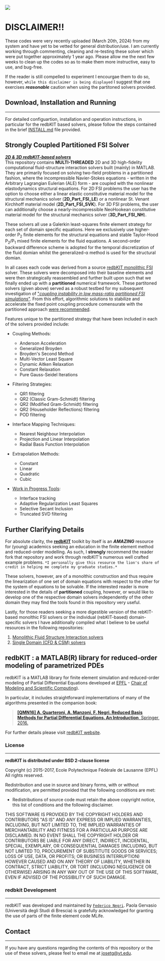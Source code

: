 ![](https://github.com/JTGonzo/Multi-Threaded_Partitioned_FSI/readme_support/mok_white.gif)
# DISCLAIMER!!
These codes were very recently uploaded (March 20th, 2024) from my system and have yet to be vetted for general distribution/use. I am currently working through commenting, cleaning and re-testing these solver which were put together approximately 1 year ago. Please allow me the next few weeks to clean up the codes so as to make them more instructive, easy to use, and bug-free. 

If the reader is still compelled to experiment I encourgae them to do so, however, `while this disclaimer is being displayed` I suggest that one exercises ***reasonable*** caution when using the partitoned solvers provided.

## Download, Installation and Running
-------

For detailed configuartion, installation and operation instructions, in particular for the redbKIT based solvers, please follow the steps contained in the brief [INSTALL.md](INSTALL.md) file provided.

## Strongly Coupled Partitioned FSI Solver
<ins>***2D & 3D redbKIT-based solvers***</ins><br>
This repository contains **MULTI-THREADED** 2D and 3D high-fidelity computational fluid-structure interaction solvers built (mainly) in MATLAB. They are primarily focused on solving two-field problems in a partitioned fashion, where the incompressible Navier-Stokes equations - written in the Arbitrary Lagrangian Eulerian (ALE) form - are coupled with the nonlinear elastodynamics structural equations. For 2D FSI problems the user has the option to choose either a linear elastic constitutive material model for the structural mechanics solver (**2D_Part_FSI_LE**) or a nonlinear St. Venant Kirchhoff material model (**2D_Part_FSI_SVK**). For 3D FSI problems, the user can additionally choose a nearly-incompressible NeoHookean constitutive material model for the structural mechanics solver (**3D_Part_FSI_NH**). 

These solvers all use a Galerkin least-squares finite element strategy for each set of domain specific equations. Here we exclusively use higher-order P<sub>2</sub> finite elements for the structural equations and stable Taylor-Hood P<sub>2</sub>/P<sub>1</sub> mixed finite elements for the fluid equations. A second-order backward difference scheme is adopted for the temporal discretization of the fluid domian whilst the generalized-&alpha; method is used for the structural domian. 

In all cases each code was derived from a source [redbKIT monolithic FSI](https://github.com/JTGonzo/Monolithic_FSI) solver. These solvers were decomposed into their baseline elements and were then strategically reassembled and further built upon such that we finally ended up with a **partitioned** numerical framework. These partitoned solvers (given above) served as a robust testbed for my subsequent investigation of ["*coupling  instability in low mass-ratio partitioned FSI simulations*"](https://jtgonzo.github.io/). From this effort, algorithmic solutions to stabilize and accelerate the fixed point coupling procedure comensurate with the partitioned approach [were recommended](https://github.com/JTGonzo/Multi-Threaded_Partitioned_FSI).  

Features unique to the partitioned strategy that have been included in each of the solvers provided include:<br>
* Coupling Methods:
  - Anderson Acceleration
  - Generalized Broyden
  - Broyden's Second Method
  - Multi-Vector Least Square 
  - Dynamic Aitken Relaxation 
  - Constant Relaxation 
  - Pure Gauss-Seidel Iterations

* Filtering Strategies:
  - QR1 filtering
  - QR2 (Classic Gram-Schmidt) filtering
  - QR2 (Modified Gram-Schmidt) filtering
  - QR2 (Householder Reflections) filtering
  - POD filtering

* Interface Mapping Techniques:
  - Nearest Neighbour Interpolation
  - Projection and Linear Interpolation
  - Radial Basis Function Interpolation

* Extrapolation Methods:
  - Constant
  - Linear 
  - Quadratic
  - Cubic

* [Work in Progress Tools](https://github.com/JTGonzo/Multi-Threaded_Partitioned_FSI):
  - Interface tracking 
  - Adaptive Regularization Least Squares
  - Selective Secant Inclusion
  - Truncated SVD filtering

## Further Clarifying Details
For absolute clarity, the [**redbKIT**](https://github.com/redbKIT/redbKIT) toolkit by itself is an ***AMAZING*** resource for (young) academics seeking an education in the finite element method and reduced-order modelling. As such, I **strongly** recommend the reader fork that repository and work through redbKIT's numerous well crafted example problems. `*I personally give this resource the lion's share of credit in helping me complete my graduate studies.*`

These solvers, however, are of a monolthic construction and thus require the linearization of one set of domain equations with respect to the other for the system of equations to be solvable. If the interested reader is more interested in the details of **partitioned** coupling, however, or would like to develop one of the respective domain solvers independently of the other domain they may find the tools found in this repository very useful.

Lastly, for those readers seeking a more digestible version of the rebKIT-based monolthic FSI solvers or the individual (rebKIT-based) domain-specific solvers I have additionally compiled what I believe to be useful resources in the following repositories: 
  1. [Monolithic Fluid Structure Interaction solvers](https://github.com/JTGonzo/Monolithic_FSI)
  2. [Single Domain (CFD & CSM) solvers](https://github.com/JTGonzo/Single_Physics_Solvers)

## redbKIT : a MATLAB(R) library for reduced-order modeling of parametrized PDEs

redbKIT is a MATLAB library for finite element simulation and reduced-order modeling of Partial Differential Equations developed at [EPFL](https://www.epfl.ch/) - [Chair of Modeling and Scientific Computing](http://cmcs.epfl.ch/)). 

In particular, it includes straightforward implementations of many of the algorithms presented in the companion book:

>[**[QMN16] A. Quarteroni, A. Manzoni, F. Negri. Reduced Basis Methods for Partial Differential Equations. An Introduction**, Springer, 2016.](http://www.springer.com/us/book/9783319154305#aboutBook)

For further details please visit [redbKIT website](http://redbkit.github.io/redbKIT/).

### License
-------

**redbKIT is distributed under BSD 2-clause license**

Copyright (c) 2015-2017, Ecole Polytechnique Fédérale de Lausanne (EPFL)
All rights reserved.

Redistribution and use in source and binary forms, with or without
modification, are permitted provided that the following conditions are met:

* Redistributions of source code must retain the above copyright notice, this
  list of conditions and the following disclaimer.

THIS SOFTWARE IS PROVIDED BY THE COPYRIGHT HOLDERS AND CONTRIBUTORS "AS IS"
AND ANY EXPRESS OR IMPLIED WARRANTIES, INCLUDING, BUT NOT LIMITED TO, THE
IMPLIED WARRANTIES OF MERCHANTABILITY AND FITNESS FOR A PARTICULAR PURPOSE ARE
DISCLAIMED. IN NO EVENT SHALL THE COPYRIGHT HOLDER OR CONTRIBUTORS BE LIABLE
FOR ANY DIRECT, INDIRECT, INCIDENTAL, SPECIAL, EXEMPLARY, OR CONSEQUENTIAL
DAMAGES (INCLUDING, BUT NOT LIMITED TO, PROCUREMENT OF SUBSTITUTE GOODS OR
SERVICES; LOSS OF USE, DATA, OR PROFITS; OR BUSINESS INTERRUPTION) HOWEVER
CAUSED AND ON ANY THEORY OF LIABILITY, WHETHER IN CONTRACT, STRICT LIABILITY,
OR TORT (INCLUDING NEGLIGENCE OR OTHERWISE) ARISING IN ANY WAY OUT OF THE USE
OF THIS SOFTWARE, EVEN IF ADVISED OF THE POSSIBILITY OF SUCH DAMAGE.


### **redbkit** Development
-------

redbKIT was developed and maintained by [`Federico Negri`](https://www.linkedin.com/in/negrifederico/). Paola Gervasio (Università degli Studi di Brescia) is gratefully acknowledged for granting the use of parts of the finite element code MLife.


## Contact
-------
If you have any questions regarding the contents of this repository or the use of these solvers, please feel to email me at <josetg@vt.edu>.

